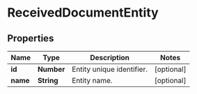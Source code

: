 # ReceivedDocumentEntity

## Properties

Name | Type | Description | Notes
------------ | ------------- | ------------- | -------------
**id** | **Number** | Entity unique identifier. | [optional] 
**name** | **String** | Entity name. | [optional] 


